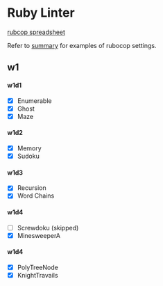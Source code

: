 # Ruby Linter

[rubcop spreadsheet](https://docs.google.com/a/appacademy.io/spreadsheets/d/1LSf0TQyAI98yZIFqe_u40V7q_j7pcFjUDE7EcVBdQ98/edit?usp=sharing)

Refer to [summary](SUMMARY.md) for examples of rubocop settings.

## w1

#### w1d1
- [x] Enumerable
- [x] Ghost
- [x] Maze

#### w1d2
- [x] Memory
- [x] Sudoku

#### w1d3
- [x] Recursion
- [x] Word Chains

#### w1d4
- [ ] Screwdoku (skipped)
- [x] MinesweeperA

#### w1d4
- [x] PolyTreeNode
- [x] KnightTravails
